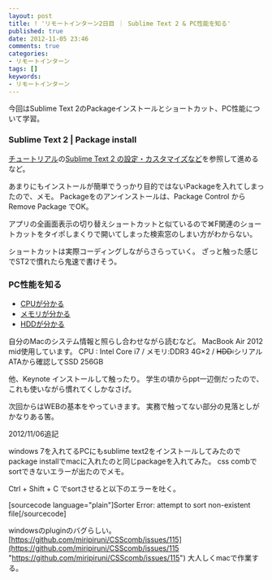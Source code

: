 ```yaml
---
layout: post
title: ! 'リモートインターン2日目 ｜ Sublime Text 2 & PC性能を知る'
published: true
date: 2012-11-05 23:46
comments: true
categories:
- リモートインターン
tags: []
keywords:
- リモートインターン
---
```

今回はSublime Text 2のPackageインストールとショートカット、PC性能について学習。

### Sublime Text 2 | Package install
[チュートリアル](http://goo.gl/PVx6Y "チュートリアル")の[Sublime Text 2 の設定・カスタマイズなど](http://mnemoniqs.com/web/sublimetext2/ "Sublime Text 2 の設定・カスタマイズなど")を参照して進めるなど。

あまりにもインストールが簡単でうっかり目的ではないPackageを入れてしまったので、メモ。
Packageをのアンインストールは、Package Control から Remove Package でOK。

アプリの全画面表示の切り替えショートカットと似ているので⌘F関連のショートカットをタイポしまくりで開いてしまった検索窓のしまい方がわからない。

ショートカットは実際コーディングしながらさらっていく。
ざっと触った感じでST2で慣れたら鬼速で書けそう。

### PC性能を知る

- [CPUが分かる](http://homepage2.nifty.com/kamurai/CPU.htm "CPUが分かる")
- [メモリが分かる](http://homepage2.nifty.com/kamurai/MEMORY.htm "メモリが分かる")
- [HDDが分かる](http://homepage2.nifty.com/kamurai/HDD.htm "HDDが分かる")

自分のMacのシステム情報と照らし合わせながら読むなど。
MacBook Air 2012 mid使用しています。
CPU : Intel Core i7 / メモリ:DDR3 4G×2 / <del>HDD:</del>シリアルATAから確認してSSD 256GB

他、Keynote インストールして触ったり。
学生の頃からppt一辺倒だったので、これも使いながら慣れてくしかなさげ。

次回からはWEBの基本をやっていきます。
実務で触ってない部分の見落としがかなりある筈。

2012/11/06追記

windows 7を入れてるPCにもsublime text2をインストールしてみたのでpackage installでmacに入れたのと同じpackageを入れてみた。
css combでsortできないエラーが出たのでメモ。

Ctrl + Shift + C でsortさせると以下のエラーを吐く。

[sourcecode language="plain"]Sorter Error: attempt to sort non-existent file[/sourcecode]

windowsのpluginのバグらしい。[https://github.com/miripiruni/CSScomb/issues/115](https://github.com/miripiruni/CSScomb/issues/115 "https://github.com/miripiruni/CSScomb/issues/115")
大人しくmacで作業する。
